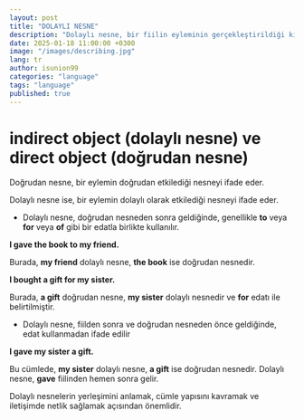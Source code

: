 ```yaml
---
layout: post
title: "DOLAYLI NESNE"
description: "Dolaylı nesne, bir fiilin eyleminin gerçekleştirildiği kişi veya şeyi ifade eden kelime veya kelime gruplarıdır."
date: 2025-01-18 11:00:00 +0300
image: "/images/describing.jpg"
lang: tr
author: isunion99
categories: "language"
tags: "language"
published: true
---
```


 **indirect object** (dolaylı nesne) ve **direct object** (doğrudan nesne)
====== 


Doğrudan nesne, bir eylemin doğrudan etkilediği nesneyi ifade eder. 

Dolaylı nesne ise, bir eylemin dolaylı olarak etkilediği nesneyi ifade eder.

- Dolaylı nesne, doğrudan nesneden sonra geldiğinde, genellikle **to** veya **for** veya **of** gibi bir edatla birlikte kullanılır. 


**I gave the book to my friend.**

Burada, **my friend** dolaylı nesne, **the book** ise doğrudan nesnedir. 



**I bought a gift for my sister.**


Burada, **a gift** doğrudan nesne, **my sister** dolaylı nesnedir ve **for** edatı ile belirtilmiştir.


- Dolaylı nesne, fiilden sonra ve doğrudan nesneden önce geldiğinde, edat kullanmadan ifade edilir


**I gave my sister a gift.**

Bu cümlede, **my sister** dolaylı nesne, **a gift** ise doğrudan nesnedir. Dolaylı nesne, **gave** fiilinden hemen sonra gelir.


Dolaylı nesnelerin yerleşimini anlamak, cümle yapısını kavramak ve iletişimde netlik sağlamak açısından önemlidir.
 
